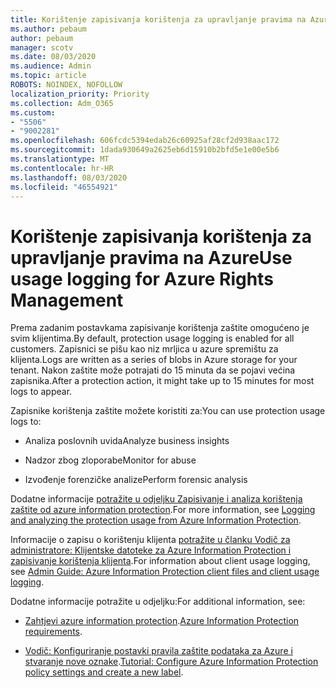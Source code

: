 ```yaml
---
title: Korištenje zapisivanja korištenja za upravljanje pravima na Azure
ms.author: pebaum
author: pebaum
manager: scotv
ms.date: 08/03/2020
ms.audience: Admin
ms.topic: article
ROBOTS: NOINDEX, NOFOLLOW
localization_priority: Priority
ms.collection: Adm_O365
ms.custom:
- "5506"
- "9002281"
ms.openlocfilehash: 606fcdc5394edab26c60925af28cf2d938aac172
ms.sourcegitcommit: 1dada930649a2625eb6d15910b2bfd5e1e00e5b6
ms.translationtype: MT
ms.contentlocale: hr-HR
ms.lasthandoff: 08/03/2020
ms.locfileid: "46554921"
---
```

# <a name="use-usage-logging-for-azure-rights-management"></a><span data-ttu-id="25f9b-102">Korištenje zapisivanja korištenja za upravljanje pravima na Azure</span><span class="sxs-lookup"><span data-stu-id="25f9b-102">Use usage logging for Azure Rights Management</span></span>

<span data-ttu-id="25f9b-103">Prema zadanim postavkama zapisivanje korištenja zaštite omogućeno je svim klijentima.</span><span class="sxs-lookup"><span data-stu-id="25f9b-103">By default, protection usage logging is enabled for all customers.</span></span> <span data-ttu-id="25f9b-104">Zapisnici se pišu kao niz mrljica u azure spremištu za klijenta.</span><span class="sxs-lookup"><span data-stu-id="25f9b-104">Logs are written as a series of blobs in Azure storage for your tenant.</span></span> <span data-ttu-id="25f9b-105">Nakon zaštite može potrajati do 15 minuta da se pojavi većina zapisnika.</span><span class="sxs-lookup"><span data-stu-id="25f9b-105">After a protection action, it might take up to 15 minutes for most logs to appear.</span></span>

<span data-ttu-id="25f9b-106">Zapisnike korištenja zaštite možete koristiti za:</span><span class="sxs-lookup"><span data-stu-id="25f9b-106">You can use protection usage logs to:</span></span>

- <span data-ttu-id="25f9b-107">Analiza poslovnih uvida</span><span class="sxs-lookup"><span data-stu-id="25f9b-107">Analyze business insights</span></span>

- <span data-ttu-id="25f9b-108">Nadzor zbog zloporabe</span><span class="sxs-lookup"><span data-stu-id="25f9b-108">Monitor for abuse</span></span>

- <span data-ttu-id="25f9b-109">Izvođenje forenzičke analize</span><span class="sxs-lookup"><span data-stu-id="25f9b-109">Perform forensic analysis</span></span>

<span data-ttu-id="25f9b-110">Dodatne informacije [potražite u odjeljku Zapisivanje i analiza korištenja zaštite od azure information protection](https://docs.microsoft.com/azure/information-protection/log-analyze-usage).</span><span class="sxs-lookup"><span data-stu-id="25f9b-110">For more information, see [Logging and analyzing the protection usage from Azure Information Protection](https://docs.microsoft.com/azure/information-protection/log-analyze-usage).</span></span>

<span data-ttu-id="25f9b-111">Informacije o zapisu o korištenju klijenta [potražite u članku Vodič za administratore: Klijentske datoteke za Azure Information Protection i zapisivanje korištenja klijenta](https://docs.microsoft.com/azure/information-protection/rms-client/client-admin-guide-files-and-logging).</span><span class="sxs-lookup"><span data-stu-id="25f9b-111">For information about client usage logging, see [Admin Guide: Azure Information Protection client files and client usage logging](https://docs.microsoft.com/azure/information-protection/rms-client/client-admin-guide-files-and-logging).</span></span>

<span data-ttu-id="25f9b-112">Dodatne informacije potražite u odjeljku:</span><span class="sxs-lookup"><span data-stu-id="25f9b-112">For additional information, see:</span></span>

- <span data-ttu-id="25f9b-113">[Zahtjevi azure information protection](https://docs.microsoft.com/azure/information-protection/get-started/requirements).</span><span class="sxs-lookup"><span data-stu-id="25f9b-113">[Azure Information Protection requirements](https://docs.microsoft.com/azure/information-protection/get-started/requirements).</span></span>
    
- <span data-ttu-id="25f9b-114">[Vodič: Konfiguriranje postavki pravila zaštite podataka za Azure i stvaranje nove oznake](https://docs.microsoft.com/azure/information-protection/get-started/infoprotect-quick-start-tutorial).</span><span class="sxs-lookup"><span data-stu-id="25f9b-114">[Tutorial: Configure Azure Information Protection policy settings and create a new label](https://docs.microsoft.com/azure/information-protection/get-started/infoprotect-quick-start-tutorial).</span></span>